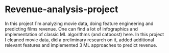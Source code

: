 # Revenue-analysis-project
In this project I`m analyzing movie data, doing feature engineering and predicting films revenue. One can find a lot of infographics and implementation of classic ML algorithms (and catboost) here.
In this project I cleaned movie data, did a preliminary research on it, added additional relevant features and implemented 3 ML approaches to predict revenue.
